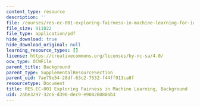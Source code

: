 ```yaml
---
content_type: resource
description: ''
file: /courses/res-ec-001-exploring-fairness-in-machine-learning-for-international-development-spring-2020/2abe329732c6d390dec9e90426080ab3_MITRES_EC001S19_video2.pdf
file_size: 911022
file_type: application/pdf
hide_download: true
hide_download_original: null
learning_resource_types: []
license: https://creativecommons.org/licenses/by-nc-sa/4.0/
ocw_type: OCWFile
parent_title: Background
parent_type: SupplementalResourceSection
parent_uid: 7ae79e54-28df-63c2-7532-f44ff913ca8f
resourcetype: Document
title: RES.EC-001 Exploring Fairness in Machine Learning, Background
uid: 2abe3297-32c6-d390-dec9-e90426080ab3
---
```

